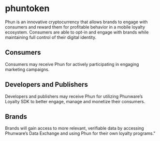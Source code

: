 # phuntoken

Phun is an innovative cryptocurrency that allows brands to engage with consumers and reward them for profitable behavior in a mobile loyalty ecosystem. Consumers are able to opt-in and engage with brands while maintaining full control of their digital identity.

## Consumers
Consumers may receive Phun for actively participating in engaging marketing campaigns.

## Developers and Publishers
Developers and publishers may receive Phun for utilizing Phunware’s Loyalty SDK to better engage, manage and monetize their consumers.

## Brands
Brands will gain access to more relevant, verifiable data by accessing Phunware’s Data Exchange and using Phun for their own loyalty programs."
